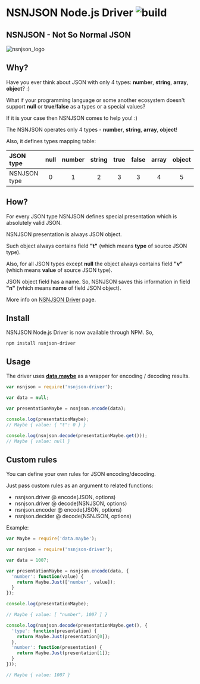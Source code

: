 # NSNJSON Node.js Driver ![build](https://circleci.com/gh/nsnjson/nsnjson-nodejs-driver/tree/develop.svg?style=shield&circle-token=1859fd68de67bc039fc6a6d1cf912cd6f052eab4)
## NSNJSON - Not So Normal JSON

![nsnjson_logo](https://raw.githubusercontent.com/wiki/nsnjson/nsnjson-driver/images/nsnjson_logo.png)

## Why?

Have you ever think about JSON with only 4 types: **number**, **string**, **array**, **object**? :)

What if your programming language or some another ecosystem doesn't support **null** or **true**/**false** as a types or a special values?

If it is your case then NSNJSON comes to help you! :)

The NSNJSON operates only 4 types - **number**, **string**, **array**, **object**!

Also, it defines types mapping table:

| JSON type    | null   | number | string | true   | false  | array  | object |
|:-------------|:------:|:------:|:------:|:------:|:------:|:------:|:------:|
| NSNJSON type | 0      | 1      | 2      | 3      | 3      | 4      | 5      |


## How?

For every JSON type NSNJSON defines special presentation which is absolutely valid JSON.

NSNJSON presentation is always JSON object.

Such object always contains field **"t"** (which means **type** of source JSON type).

Also, for all JSON types except **null** the object always contains field **"v"** (which means **value** of source JSON type).

JSON object field has a name. So, NSNJSON saves this information in field **"n"** (which means **name** of field JSON object).

More info on <a href="https://github.com/nsnjson/nsnjson-driver">NSNJSON Driver</a> page.

## Install

NSNJSON Node.js Driver is now available through NPM. So,

```npm install nsnjson-driver```

## Usage

The driver uses [**data.maybe**](https://github.com/folktale/data.maybe) as a wrapper for encoding / decoding results.
```javascript
var nsnjson = require('nsnjson-driver');

var data = null;

var presentationMaybe = nsnjson.encode(data);

console.log(presentationMaybe);
// Maybe { value: { "t": 0 } }

console.log(nsnjson.decode(presentationMaybe.get()));
// Maybe { value: null }
```

## Custom rules

You can define your own rules for JSON encoding/decoding.

Just pass custom rules as an argument to related functions:
- nsnjson.driver @ encode(JSON, options)
- nsnjson.driver @ decode(NSNJSON, options)
- nsnjson.encoder @ encode(JSON, options)
- nsnjson.decider @ decode(NSNJSON, options)

Example:
```javascript
var Maybe = require('data.maybe');

var nsnjson = require('nsnjson-driver');

var data = 1007;

var presentationMaybe = nsnjson.encode(data, {
  'number': function(value) {
    return Maybe.Just(['number', value]);
  }
});

console.log(presentationMaybe);

// Maybe { value: [ "number", 1007 ] }

console.log(nsnjson.decode(presentationMaybe.get(), {
  'type': function(presentation) {
    return Maybe.Just(presentation[0]);
  },
  'number': function(presentation) {
    return Maybe.Just(presentation[1]);
  }
}));

// Maybe { value: 1007 }
```